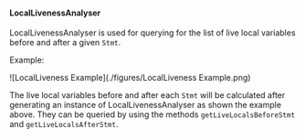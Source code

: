 #### LocalLivenessAnalyser

LocalLivenessAnalyser is used for querying for the list of live local variables before and after a given <code>Stmt</code>.

Example:

![LocalLiveness Example](./figures/LocalLiveness Example.png)

The live local variables before and after each <code>Stmt</code> will be calculated after generating an instance of LocalLivenessAnalyser as shown the example above. They can be queried by using the methods <code>getLiveLocalsBeforeStmt</code> and <code>getLiveLocalsAfterStmt</code>.

